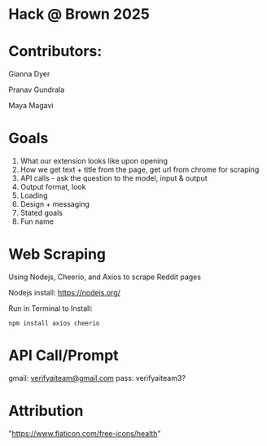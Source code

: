 # Hack @ Brown 2025

# Contributors:

Gianna Dyer

Pranav Gundrala

Maya Magavi

# Goals

1. What our extension looks like upon opening
2. How we get text + title from the page, get url from chrome for scraping
3. API calls - ask the question to the model, input & output
4. Output format, look
5. Loading
6. Design + messaging
7. Stated goals
8. Fun name

# Web Scraping

Using Nodejs, Cheerio, and Axios to scrape Reddit pages

Nodejs install: https://nodejs.org/

Run in Terminal to Install: 

```
npm install axios cheerio
```

# API Call/Prompt
gmail: verifyaiteam@gmail.com
pass: verifyaiteam3?




# Attribution
"https://www.flaticon.com/free-icons/health"
